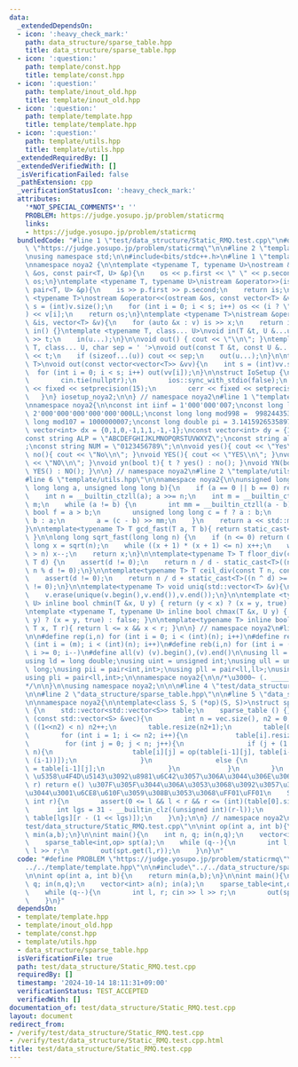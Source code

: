 ```yaml
---
data:
  _extendedDependsOn:
  - icon: ':heavy_check_mark:'
    path: data_structure/sparse_table.hpp
    title: data_structure/sparse_table.hpp
  - icon: ':question:'
    path: template/const.hpp
    title: template/const.hpp
  - icon: ':question:'
    path: template/inout_old.hpp
    title: template/inout_old.hpp
  - icon: ':question:'
    path: template/template.hpp
    title: template/template.hpp
  - icon: ':question:'
    path: template/utils.hpp
    title: template/utils.hpp
  _extendedRequiredBy: []
  _extendedVerifiedWith: []
  _isVerificationFailed: false
  _pathExtension: cpp
  _verificationStatusIcon: ':heavy_check_mark:'
  attributes:
    '*NOT_SPECIAL_COMMENTS*': ''
    PROBLEM: https://judge.yosupo.jp/problem/staticrmq
    links:
    - https://judge.yosupo.jp/problem/staticrmq
  bundledCode: "#line 1 \"test/data_structure/Static_RMQ.test.cpp\"\n#define PROBLEM\
    \ \"https://judge.yosupo.jp/problem/staticrmq\"\n\n#line 2 \"template/template.hpp\"\
    \nusing namespace std;\n\n#include<bits/stdc++.h>\n#line 1 \"template/inout_old.hpp\"\
    \nnamespace noya2 {\n\ntemplate <typename T, typename U>\nostream &operator<<(ostream\
    \ &os, const pair<T, U> &p){\n    os << p.first << \" \" << p.second;\n    return\
    \ os;\n}\ntemplate <typename T, typename U>\nistream &operator>>(istream &is,\
    \ pair<T, U> &p){\n    is >> p.first >> p.second;\n    return is;\n}\n\ntemplate\
    \ <typename T>\nostream &operator<<(ostream &os, const vector<T> &v){\n    int\
    \ s = (int)v.size();\n    for (int i = 0; i < s; i++) os << (i ? \" \" : \"\"\
    ) << v[i];\n    return os;\n}\ntemplate <typename T>\nistream &operator>>(istream\
    \ &is, vector<T> &v){\n    for (auto &x : v) is >> x;\n    return is;\n}\n\nvoid\
    \ in() {}\ntemplate <typename T, class... U>\nvoid in(T &t, U &...u){\n    cin\
    \ >> t;\n    in(u...);\n}\n\nvoid out() { cout << \"\\n\"; }\ntemplate <typename\
    \ T, class... U, char sep = ' '>\nvoid out(const T &t, const U &...u){\n    cout\
    \ << t;\n    if (sizeof...(u)) cout << sep;\n    out(u...);\n}\n\ntemplate<typename\
    \ T>\nvoid out(const vector<vector<T>> &vv){\n    int s = (int)vv.size();\n  \
    \  for (int i = 0; i < s; i++) out(vv[i]);\n}\n\nstruct IoSetup {\n    IoSetup(){\n\
    \        cin.tie(nullptr);\n        ios::sync_with_stdio(false);\n        cout\
    \ << fixed << setprecision(15);\n        cerr << fixed << setprecision(7);\n \
    \   }\n} iosetup_noya2;\n\n} // namespace noya2\n#line 1 \"template/const.hpp\"\
    \nnamespace noya2{\n\nconst int iinf = 1'000'000'007;\nconst long long linf =\
    \ 2'000'000'000'000'000'000LL;\nconst long long mod998 =  998244353;\nconst long\
    \ long mod107 = 1000000007;\nconst long double pi = 3.14159265358979323;\nconst\
    \ vector<int> dx = {0,1,0,-1,1,1,-1,-1};\nconst vector<int> dy = {1,0,-1,0,1,-1,-1,1};\n\
    const string ALP = \"ABCDEFGHIJKLMNOPQRSTUVWXYZ\";\nconst string alp = \"abcdefghijklmnopqrstuvwxyz\"\
    ;\nconst string NUM = \"0123456789\";\n\nvoid yes(){ cout << \"Yes\\n\"; }\nvoid\
    \ no(){ cout << \"No\\n\"; }\nvoid YES(){ cout << \"YES\\n\"; }\nvoid NO(){ cout\
    \ << \"NO\\n\"; }\nvoid yn(bool t){ t ? yes() : no(); }\nvoid YN(bool t){ t ?\
    \ YES() : NO(); }\n\n} // namespace noya2\n#line 2 \"template/utils.hpp\"\n\n\
    #line 6 \"template/utils.hpp\"\n\nnamespace noya2{\n\nunsigned long long inner_binary_gcd(unsigned\
    \ long long a, unsigned long long b){\n    if (a == 0 || b == 0) return a + b;\n\
    \    int n = __builtin_ctzll(a); a >>= n;\n    int m = __builtin_ctzll(b); b >>=\
    \ m;\n    while (a != b) {\n        int mm = __builtin_ctzll(a - b);\n       \
    \ bool f = a > b;\n        unsigned long long c = f ? a : b;\n        b = f ?\
    \ b : a;\n        a = (c - b) >> mm;\n    }\n    return a << std::min(n, m);\n\
    }\n\ntemplate<typename T> T gcd_fast(T a, T b){ return static_cast<T>(inner_binary_gcd(std::abs(a),std::abs(b)));\
    \ }\n\nlong long sqrt_fast(long long n) {\n    if (n <= 0) return 0;\n    long\
    \ long x = sqrt(n);\n    while ((x + 1) * (x + 1) <= n) x++;\n    while (x * x\
    \ > n) x--;\n    return x;\n}\n\ntemplate<typename T> T floor_div(const T n, const\
    \ T d) {\n    assert(d != 0);\n    return n / d - static_cast<T>((n ^ d) < 0 &&\
    \ n % d != 0);\n}\n\ntemplate<typename T> T ceil_div(const T n, const T d) {\n\
    \    assert(d != 0);\n    return n / d + static_cast<T>((n ^ d) >= 0 && n % d\
    \ != 0);\n}\n\ntemplate<typename T> void uniq(std::vector<T> &v){\n    std::sort(v.begin(),v.end());\n\
    \    v.erase(unique(v.begin(),v.end()),v.end());\n}\n\ntemplate <typename T, typename\
    \ U> inline bool chmin(T &x, U y) { return (y < x) ? (x = y, true) : false; }\n\
    \ntemplate <typename T, typename U> inline bool chmax(T &x, U y) { return (x <\
    \ y) ? (x = y, true) : false; }\n\ntemplate<typename T> inline bool range(T l,\
    \ T x, T r){ return l <= x && x < r; }\n\n} // namespace noya2\n#line 8 \"template/template.hpp\"\
    \n\n#define rep(i,n) for (int i = 0; i < (int)(n); i++)\n#define repp(i,m,n) for\
    \ (int i = (m); i < (int)(n); i++)\n#define reb(i,n) for (int i = (int)(n-1);\
    \ i >= 0; i--)\n#define all(v) (v).begin(),(v).end()\n\nusing ll = long long;\n\
    using ld = long double;\nusing uint = unsigned int;\nusing ull = unsigned long\
    \ long;\nusing pii = pair<int,int>;\nusing pll = pair<ll,ll>;\nusing pil = pair<int,ll>;\n\
    using pli = pair<ll,int>;\n\nnamespace noya2{\n\n/*\u3000~ (. _________ . /)\u3000\
    */\n\n}\n\nusing namespace noya2;\n\n\n#line 4 \"test/data_structure/Static_RMQ.test.cpp\"\
    \n\n#line 2 \"data_structure/sparse_table.hpp\"\n\n#line 5 \"data_structure/sparse_table.hpp\"\
    \n\nnamespace noya2{\n\ntemplate<class S, S (*op)(S, S)>\nstruct sparse_table\
    \ {\n    std::vector<std::vector<S>> table;\n    sparse_table () {}\n    sparse_table\
    \ (const std::vector<S> &vec){\n        int n = vec.size(), n2 = 0;\n        while\
    \ ((1<<n2) < n) n2++;\n        table.resize(n2+1);\n        table[0] = vec;\n\
    \        for (int i = 1; i <= n2; i++){\n            table[i].resize(n);\n   \
    \         for (int j = 0; j < n; j++){\n                if (j + (1 << (i-1)) <\
    \ n){\n                    table[i][j] = op(table[i-1][j], table[i-1][j + (1 <<\
    \ (i-1))]);\n                }\n                else {\n                    table[i][j]\
    \ = table[i-1][j];\n                }\n            }\n        }\n    }\n    //\
    \ \u5358\u4F4D\u5143\u3092\u8981\u6C42\u3057\u306A\u3044\u306E\u3067 if (l >=\
    \ r) return e() \u307F\u305F\u3044\u306A\u3053\u3068\u3092\u3057\u3066\u3044\u306A\
    \u3044\u3001\u6CE8\u610F\u3059\u308B\u3053\u3068\uFF01\uFF01\n    S get(int l,\
    \ int r){\n        assert(0 <= l && l < r && r <= (int)(table[0].size()));\n \
    \       int lgs = 31 - __builtin_clz((unsigned int)(r-l));\n        return op(table[lgs][l],\
    \ table[lgs][r - (1 << lgs)]);\n    }\n};\n\n} // namespace noya2\n#line 6 \"\
    test/data_structure/Static_RMQ.test.cpp\"\n\nint op(int a, int b){\n    return\
    \ min(a,b);\n}\n\nint main(){\n    int n, q; in(n,q);\n    vector<int> a(n); in(a);\n\
    \    sparse_table<int,op> spt(a);\n    while (q--){\n        int l, r; cin >>\
    \ l >> r;\n        out(spt.get(l,r));\n    }\n}\n"
  code: "#define PROBLEM \"https://judge.yosupo.jp/problem/staticrmq\"\n\n#include\"\
    ../../template/template.hpp\"\n\n#include\"../../data_structure/sparse_table.hpp\"\
    \n\nint op(int a, int b){\n    return min(a,b);\n}\n\nint main(){\n    int n,\
    \ q; in(n,q);\n    vector<int> a(n); in(a);\n    sparse_table<int,op> spt(a);\n\
    \    while (q--){\n        int l, r; cin >> l >> r;\n        out(spt.get(l,r));\n\
    \    }\n}"
  dependsOn:
  - template/template.hpp
  - template/inout_old.hpp
  - template/const.hpp
  - template/utils.hpp
  - data_structure/sparse_table.hpp
  isVerificationFile: true
  path: test/data_structure/Static_RMQ.test.cpp
  requiredBy: []
  timestamp: '2024-10-14 18:11:31+09:00'
  verificationStatus: TEST_ACCEPTED
  verifiedWith: []
documentation_of: test/data_structure/Static_RMQ.test.cpp
layout: document
redirect_from:
- /verify/test/data_structure/Static_RMQ.test.cpp
- /verify/test/data_structure/Static_RMQ.test.cpp.html
title: test/data_structure/Static_RMQ.test.cpp
---
```

